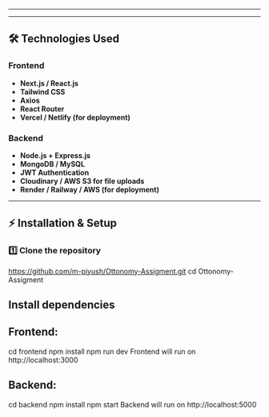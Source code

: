 
---



---

## 🛠 Technologies Used

### **Frontend**
- **Next.js / React.js**
- **Tailwind CSS**
- **Axios**
- **React Router**
- **Vercel / Netlify (for deployment)**

### **Backend**
- **Node.js + Express.js**
- **MongoDB / MySQL**
- **JWT Authentication**
- **Cloudinary / AWS S3 for file uploads**
- **Render / Railway / AWS (for deployment)**

---

## ⚡ Installation & Setup

### **1️⃣ Clone the repository**
https://github.com/m-piyush/Ottonomy-Assigment.git
cd Ottonomy-Assigment



## Install dependencies

## Frontend:

cd frontend
npm install
npm run dev
Frontend will run on http://localhost:3000

## Backend:

cd backend
npm install
npm start
Backend will run on http://localhost:5000

```sh



